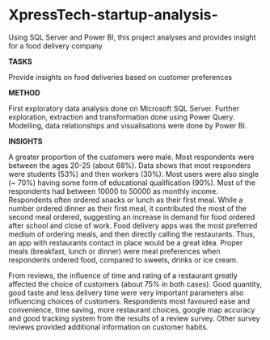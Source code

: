 # XpressTech-startup-analysis-
Using SQL Server and Power BI, this project analyses and provides insight for a food delivery company 

**TASKS** 

Provide insights on food deliveries based on customer preferences

**METHOD** 

First exploratory data analysis done on Microsoft SQL Server. Further exploration, extraction and transformation done using Power Query. Modelling, data relationships and visualisations were done by Power BI.

**INSIGHTS** 

A greater proportion of the customers were male. Most respondents were between the ages 20-25 (about 68%).  Data shows that most responders were students (53%) and then workers (30%). Most users were also single (~ 70%) having some form of educational qualification (90%). Most of the respondents had between 10000 to 50000 as monthly income.
Respondents often ordered snacks or lunch as their first meal. While a number ordered dinner as their first meal, it contributed the most of the second meal ordered, suggesting an increase in demand for food ordered after school and close of work. Food delivery apps was the most preferred medium of ordering meals, and then directly calling the restaurants. Thus, an app with restaurants contact in place would be a great idea. Proper meals (breakfast, lunch or dinner) were meal preferences when respondents ordered food, compared to sweets, drinks or ice cream.

From reviews, the influence of time and rating of a restaurant greatly affected the choice of customers (about 75% in both cases). Good quantity, good taste and less delivery time were very important parameters also influencing choices of customers.  Respondents most favoured ease and convenience, time saving, more restaurant choices, google map accuracy and good tracking system from the results of a review survey. Other survey reviews provided additional information on customer habits.

